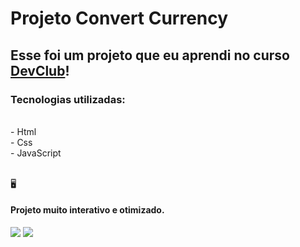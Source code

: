 <h1>Projeto Convert Currency</h1>

<h2>Esse foi um projeto que eu aprendi no curso <a href="https://rodolfomori.com.br/devclub">DevClub</a>!</h2>
<h3>Tecnologias utilizadas:</h3>
<br>
  - Html 
<br>
  - Css
<br>
  - JavaScript
<br>
<br>

&#128421;
<h4>Projeto muito interativo e otimizado.</h4>

<img src="https://github.com/Thaisa-R/Projeto---5---Convert-Currency/assets/145076559/71ffc48b-76b7-4c12-8722-6efcbe50e2e5"/>
<img src="https://github.com/Thaisa-R/Projeto---5---Convert-Currency/assets/145076559/4d2b3d9d-112a-4140-89c2-668170976631"/>

